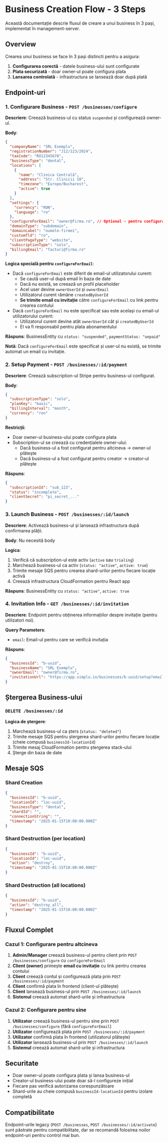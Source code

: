 # Business Creation Flow - 3 Steps

Această documentație descrie fluxul de creare a unui business în 3 pași, implementat în management-server.

## Overview

Crearea unui business se face în 3 pași distincti pentru a asigura:
1. **Configurarea corectă** - datele business-ului sunt configurate
2. **Plata securizată** - doar owner-ul poate configura plata
3. **Lansarea controlată** - infrastructura se lansează doar după plată

## Endpoint-uri

### 1. Configurare Business - `POST /businesses/configure`

**Descriere**: Creează business-ul cu status `suspended` și configurează owner-ul.

**Body**:
```json
{
  "companyName": "SRL Exemplu",
  "registrationNumber": "J12/123/2024",
  "taxCode": "RO12345678",
  "businessType": "dental",
  "locations": [
    {
      "name": "Clinica Centrală",
      "address": "Str. Clinicii 10",
      "timezone": "Europe/Bucharest",
      "active": true
    }
  ],
  "settings": {
    "currency": "RON",
    "language": "ro"
  },
  "configureForEmail": "owner@firma.ro", // Optional - pentru configurarea altcuiva
  "domainType": "subdomain",
  "domainLabel": "numele-firmei",
  "customTld": "ro",
  "clientPageType": "website",
  "subscriptionType": "solo",
  "billingEmail": "facturi@firma.ro"
}
```

**Logica specială pentru `configureForEmail`**:
- Dacă `configureForEmail` este diferit de email-ul utilizatorului curent:
  - Se caută user-ul după email în baza de date
  - Dacă nu există, se creează un profil placeholder
  - Acel user devine `ownerUserId` și `ownerEmail`
  - Utilizatorul curent rămâne `createdByUserId`
  - **Se trimite email cu invitație** către `configureForEmail` cu link pentru crearea contului
- Dacă `configureForEmail` nu este specificat sau este același cu email-ul utilizatorului curent:
  - Utilizatorul curent devine atât `ownerUserId` cât și `createdByUserId`
  - El va fi responsabil pentru plata abonamentului

**Răspuns**: BusinessEntity cu `status: "suspended"`, `paymentStatus: "unpaid"`

**Notă**: Dacă `configureForEmail` este specificat și user-ul nu există, se trimite automat un email cu invitație.

### 2. Setup Payment - `POST /businesses/:id/payment`

**Descriere**: Creează subscription-ul Stripe pentru business-ul configurat.

**Body**:
```json
{
  "subscriptionType": "solo",
  "planKey": "basic",
  "billingInterval": "month",
  "currency": "ron"
}
```

**Restricții**:
- Doar owner-ul business-ului poate configura plata
- Subscription-ul se creează cu credențialele owner-ului:
  - Dacă business-ul a fost configurat pentru altcineva → owner-ul plătește
  - Dacă business-ul a fost configurat pentru creator → creator-ul plătește

**Răspuns**:
```json
{
  "subscriptionId": "sub_123",
  "status": "incomplete",
  "clientSecret": "pi_secret_..."
}
```

### 3. Launch Business - `POST /businesses/:id/launch`

**Descriere**: Activează business-ul și lansează infrastructura după confirmarea plății.

**Body**: Nu necesită body

**Logica**:
1. Verifică că subscription-ul este activ (`active` sau `trialing`)
2. Marchează business-ul ca activ (`status: "active"`, `active: true`)
3. Trimite mesaje SQS pentru crearea shard-urilor pentru fiecare locație activă
4. Creează infrastructura CloudFormation pentru React app

**Răspuns**: BusinessEntity cu `status: "active"`, `active: true`

### 4. Invitation Info - `GET /businesses/:id/invitation`

**Descriere**: Endpoint pentru obținerea informațiilor despre invitație (pentru utilizatori noi).

**Query Parameters**:
- `email`: Email-ul pentru care se verifică invitația

**Răspuns**:
```json
{
  "businessId": "b-uuid",
  "businessName": "SRL Exemplu",
  "ownerEmail": "owner@firma.ro",
  "invitationUrl": "https://app.simplu.io/businesses/b-uuid/setup?email=owner@firma.ro"
}
```

## Ștergerea Business-ului

### `DELETE /businesses/:id`

**Logica de ștergere**:
1. Marchează business-ul ca șters (`status: "deleted"`)
2. Trimite mesaje SQS pentru ștergerea shard-urilor pentru fiecare locație (cheie compusă `businessId-locationId`)
3. Trimite mesaj CloudFormation pentru ștergerea stack-ului
4. Șterge din baza de date

## Mesaje SQS

### Shard Creation
```json
{
  "businessId": "b-uuid",
  "locationId": "loc-uuid",
  "businessType": "dental",
  "shardId": "",
  "connectionString": "",
  "timestamp": "2025-01-15T10:00:00.000Z"
}
```

### Shard Destruction (per location)
```json
{
  "businessId": "b-uuid",
  "locationId": "loc-uuid",
  "action": "destroy",
  "timestamp": "2025-01-15T10:00:00.000Z"
}
```

### Shard Destruction (all locations)
```json
{
  "businessId": "b-uuid",
  "action": "destroy_all",
  "timestamp": "2025-01-15T10:00:00.000Z"
}
```

## Fluxul Complet

### Cazul 1: Configurare pentru altcineva
1. **Admin/Manager** creează business-ul pentru client prin `POST /businesses/configure` cu `configureForEmail`
2. **Client (owner)** primește **email cu invitație** cu link pentru crearea contului
3. **Client** creează contul și configurează plata prin `POST /businesses/:id/payment`
4. **Client** confirmă plata în frontend (client-ul plătește)
5. **Client** lansează business-ul prin `POST /businesses/:id/launch`
6. **Sistemul** creează automat shard-urile și infrastructura

### Cazul 2: Configurare pentru sine
1. **Utilizator** creează business-ul pentru sine prin `POST /businesses/configure` (fără `configureForEmail`)
2. **Utilizator** configurează plata prin `POST /businesses/:id/payment`
3. **Utilizator** confirmă plata în frontend (utilizatorul plătește)
4. **Utilizator** lansează business-ul prin `POST /businesses/:id/launch`
5. **Sistemul** creează automat shard-urile și infrastructura

## Securitate

- Doar owner-ul poate configura plata și lansa business-ul
- Creator-ul business-ului poate doar să-l configureze inițial
- Fiecare pas verifică autorizarea corespunzătoare
- Shard-urile au cheie compusă `businessId-locationId` pentru izolare completă

## Compatibilitate

Endpoint-urile legacy (`POST /businesses`, `POST /businesses/:id/activate`) sunt păstrate pentru compatibilitate, dar se recomandă folosirea noilor endpoint-uri pentru control mai bun. 